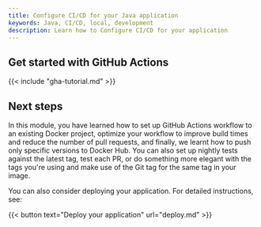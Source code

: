 ```yaml
---
title: Configure CI/CD for your Java application
keywords: Java, CI/CD, local, development
description: Learn how to Configure CI/CD for your application
---
```


## Get started with GitHub Actions

{{< include "gha-tutorial.md" >}}

## Next steps

In this module, you have learned how to set up GitHub Actions workflow to an existing Docker project, optimize your workflow to improve build times and reduce the number of pull requests, and finally, we learnt how to push only specific versions to Docker Hub. You can also set up nightly tests against the latest tag, test each PR, or do something more elegant with the tags you're using and make use of the Git tag for the same tag in your image.

You can also consider deploying your application. For detailed instructions, see:

{{< button text="Deploy your application" url="deploy.md" >}}